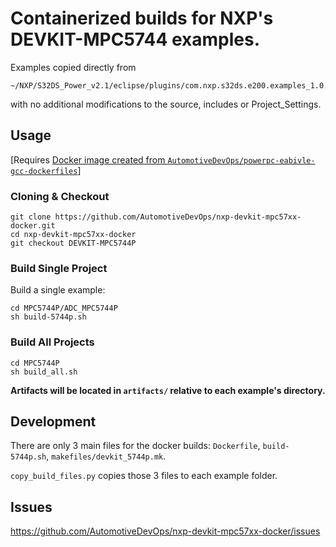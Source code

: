 # Containerized builds for NXP's DEVKIT-MPC5744 examples.

Examples copied directly from 

    ~/NXP/S32DS_Power_v2.1/eclipse/plugins/com.nxp.s32ds.e200.examples_1.0.0.201911111358/Examples/MPC5744P
    
with no additional modifications to the source, includes or Project_Settings.

## Usage

[Requires [Docker image created from ```AutomotiveDevOps/powerpc-eabivle-gcc-dockerfiles```](https://github.com/AutomotiveDevOps/powerpc-eabivle-gcc-dockerfiles)]

### Cloning & Checkout

```
git clone https://github.com/AutomotiveDevOps/nxp-devkit-mpc57xx-docker.git
cd nxp-devkit-mpc57xx-docker
git checkout DEVKIT-MPC5744P
```

### Build Single Project

Build a single example:

```
cd MPC5744P/ADC_MPC5744P
sh build-5744p.sh
```

### Build All Projects

```
cd MPC5744P
sh build_all.sh
```

**Artifacts will be located in ```artifacts/``` relative to each example's directory.**

## Development

There are only 3 main files for the docker builds: ```Dockerfile```, ```build-5744p.sh```, ```makefiles/devkit_5744p.mk```.

```copy_build_files.py``` copies those 3 files to each example folder.



## Issues

https://github.com/AutomotiveDevOps/nxp-devkit-mpc57xx-docker/issues

